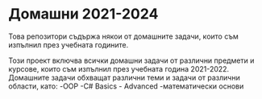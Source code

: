 # Домашни 2021-2024

Това репозитори съдържа някои от домашните задачи, които съм изпълнил през учебната годините.

Този проект включва всички домашни задачи от различни предмети и курсове, които съм изпълнил през учебната година 2021-2022. Домашните задачи обхващат различни теми и задачи от различни области, като:
-OOP
-C# Basics - Advanced
-математически основи

